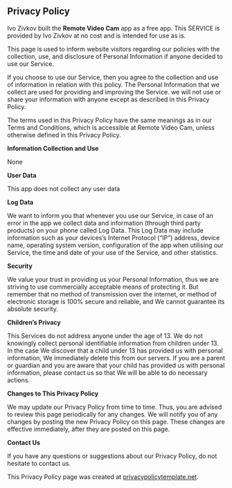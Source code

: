 <html>
<body>
<h2>Privacy Policy</h2>
  <p>Ivo Zivkov built the <b>Remote Video Cam</b> app as a free app. This SERVICE is provided by Ivo Zivkov at no cost and is intended
    for use as is.</p>
<p>This page is used to inform website visitors regarding our policies with the collection, use, and
    disclosure of Personal Information if anyone decided to use our Service.</p>
<p>If you choose to use our Service, then you agree to the collection and use of information in
    relation with this policy. The Personal Information that we collect are used for providing and
    improving the Service. we will not use or share your information with anyone except as described
    in this Privacy Policy.</p>
<p>The terms used in this Privacy Policy have the same meanings as in our Terms and Conditions,
    which is accessible at Remote Video Cam, unless otherwise defined in this Privacy Policy.</p>

<p><strong>Information Collection and Use</strong></p>
<p>None</p>
  
  <p><strong>User Data</strong></p>
    <p>
      This app does not collect any user data
      </p>

<p><strong>Log Data</strong></p>
<p>We want to inform you that whenever you use our Service, in case of an error in the app we collect
    data and information (through third party products) on your phone called Log Data. This Log Data
    may include information such as your devices’s Internet Protocol (“IP”) address, device name,
    operating system version, configuration of the app when utilising our Service, the time and date
    of your use of the Service, and other statistics.</p>

<p><strong>Security</strong></p>
<p>We value your trust in providing us your Personal Information, thus we are striving to use
    commercially acceptable means of protecting it. But remember that no method of transmission over
    the internet, or method of electronic storage is 100% secure and reliable, and We cannot
    guarantee its absolute security.</p>

<p><strong>Children’s Privacy</strong></p>
<p>This Services do not address anyone under the age of 13. We do not knowingly collect personal
    identifiable information from children under 13. In the case We discover that a child under 13
    has provided us with personal information, We immediately delete this from our servers. If you
    are a parent or guardian and you are aware that your child has provided us with personal
    information, please contact us so that We will be able to do necessary actions.</p>

<p><strong>Changes to This Privacy Policy</strong></p>
<p>We may update our Privacy Policy from time to time. Thus, you are advised to review this page
    periodically for any changes. We will notify you of any changes by posting the new Privacy Policy
    on this page. These changes are effective immediately, after they are posted on this page.</p>

<p><strong>Contact Us</strong></p>
<p>If you have any questions or suggestions about our Privacy Policy, do not hesitate to contact
    us.</p>
<p>This Privacy Policy page was created at <a href="https://privacypolicytemplate.net"
                                              target="_blank">privacypolicytemplate.net</a>.</p>
</body>
</html>
